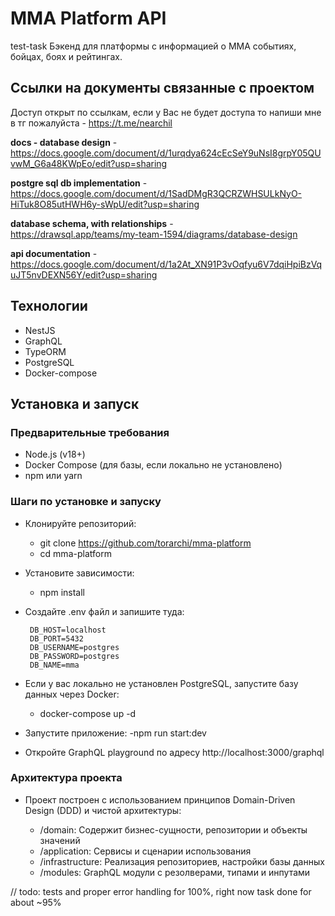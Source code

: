 # MMA Platform API

test-task
Бэкенд для платформы с информацией о MMA событиях, бойцах, боях и рейтингах.

## Ссылки на документы связанные с проектом

Доступ открыт по ссылкам, если у Вас не будет доступа то напиши мне в тг пожалуйста - https://t.me/nearchil

**docs - database design** - <br> https://docs.google.com/document/d/1urqdya624cEcSeY9uNsI8grpY05QUvwM_G6a48KWpEo/edit?usp=sharing

**postgre sql db implementation** - <br> https://docs.google.com/document/d/1SadDMgR3QCRZWHSULkNyO-HiTuk8O85utHWH6y-sWpU/edit?usp=sharing

**database schema, with relationships** - <br> https://drawsql.app/teams/my-team-1594/diagrams/database-design

**api documentation** - <br> https://docs.google.com/document/d/1a2At_XN91P3vOqfyu6V7dqiHpiBzVquJT5nvDEXN56Y/edit?usp=sharing


## Технологии

- NestJS
- GraphQL
- TypeORM
- PostgreSQL
- Docker-compose

## Установка и запуск

### Предварительные требования

- Node.js (v18+)
- Docker Compose (для базы, если локально не установлено)
- npm или yarn

### Шаги по установке и запуску

- Клонируйте репозиторий:
   - git clone https://github.com/torarchi/mma-platform
   - cd mma-platform

- Установите зависимости:
   - npm install

- Создайте .env файл и запишите туда:
  ```
   DB_HOST=localhost
   DB_PORT=5432
   DB_USERNAME=postgres
   DB_PASSWORD=postgres
   DB_NAME=mma
  ```

- Если у вас локально не установлен PostgreSQL, запустите базу данных через Docker:
   - docker-compose up -d

- Запустите приложение:
   -npm run start:dev

- Откройте GraphQL playground по адресу http://localhost:3000/graphql

### Архитектура проекта
- Проект построен с использованием принципов Domain-Driven Design (DDD) и чистой архитектуры:

   - /domain: Содержит бизнес-сущности, репозитории и объекты значений
   - /application: Сервисы и сценарии использования
   -  /infrastructure: Реализация репозиториев, настройки базы данных
   - /modules: GraphQL модули с резолверами, типами и инпутами
 
// todo: tests and proper error handling for 100%, right now task done for about ~95%
